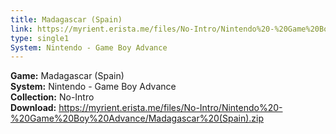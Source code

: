 ```yaml
---
title: Madagascar (Spain)
link: https://myrient.erista.me/files/No-Intro/Nintendo%20-%20Game%20Boy%20Advance/Madagascar%20(Spain).zip
type: single1
System: Nintendo - Game Boy Advance
---
```

<b>Game:</b> Madagascar (Spain)<br>
<b>System:</b> Nintendo - Game Boy Advance<br>
<b>Collection:</b> No-Intro<br>
<b>Download:</b> https://myrient.erista.me/files/No-Intro/Nintendo%20-%20Game%20Boy%20Advance/Madagascar%20(Spain).zip